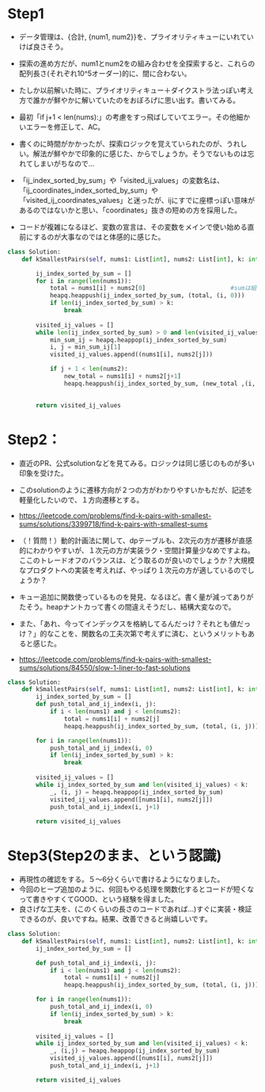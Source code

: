 # Step1
- データ管理は、{合計, {num1, num2}}を、プライオリティキューにいれていけば良さそう。
- 探索の進め方だが、num1とnum2をの組み合わせを全探索すると、これらの配列長さ(それぞれ10^5オーダー)的に、間に合わない。
- たしか以前解いた時に、プライオリティキュー＋ダイクストラ法っぽい考え方で誰かが鮮やかに解いていたのをおぼろげに思い出す。書いてみる。
- 最初「if j+1 < len(nums):」の考慮をすっ飛ばしていてエラー。その他細かいエラーを修正して、AC。
- 書くのに時間がかかったが、探索ロジックを覚えていられたのが、うれしい。解法が鮮やかで印象的に感じた、からでしょうか。そうでないものは忘れてしまいがちなので...
- 「ij_index_sorted_by_sum」や「visited_ij_values」の変数名は、「ij_coordinates_index_sorted_by_sum」や「visited_ij_coordinates_values」と迷ったが、ijにすでに座標っぽい意味があるのではないかと思い、「coordinates」抜きの短めの方を採用した。

- コードが複雑になるほど、変数の宣言は、その変数をメインで使い始める直前にするのが大事なのではと体感的に感じた。

```python
class Solution:
    def kSmallestPairs(self, nums1: List[int], nums2: List[int], k: int) -> List[List[int]]:

        ij_index_sorted_by_sum = []
        for i in range(len(nums1)):
            total = nums1[i] + nums2[0]                        #sumは組build-inにあり、良くないので、total。
            heapq.heappush(ij_index_sorted_by_sum, (total, (i, 0)))
            if len(ij_index_sorted_by_sum) > k:
                break
        
        visited_ij_values = []
        while len(ij_index_sorted_by_sum) > 0 and len(visited_ij_values) < k:
            min_sum_ij = heapq.heappop(ij_index_sorted_by_sum)
            i, j = min_sum_ij[1]
            visited_ij_values.append((nums1[i], nums2[j]))

            if j + 1 < len(nums2): 
                new_total = nums1[i] + nums2[j+1]
                heapq.heappush(ij_index_sorted_by_sum, (new_total ,(i, j+1)))

        
        return visited_ij_values
```

# Step2：
- 直近のPR、公式solutionなどを見てみる。ロジックは同じ感じのものが多い印象を受けた。
- このsolutionのように遷移方向が２つの方がわかりやすいかもだが、記述を軽量化したいので、１方向遷移とする。
- https://leetcode.com/problems/find-k-pairs-with-smallest-sums/solutions/3399718/find-k-pairs-with-smallest-sums
- （！質問！）動的計画法に関して、dpテーブルも、2次元の方が遷移が直感的にわかりやすいが、１次元の方が実装ラク・空間計算量少なめですよね。ここのトレードオフのバランスは、どう取るのが良いのでしょうか？大規模なプロダクトへの実装を考えれば、やっぱり１次元の方が適しているのでしょうか？

- キュー追加に関数使っているものを発見、なるほど。書く量が減ってありがたそう。heapナントカって書くの間違えそうだし、結構大変なので。
- また、「あれ、今ってインデックスを格納してるんだっけ？それとも値だっけ？」的なことを、関数名の工夫次第で考えずに済む、というメリットもあると感じた。
- https://leetcode.com/problems/find-k-pairs-with-smallest-sums/solutions/84550/slow-1-liner-to-fast-solutions

```python
class Solution:
    def kSmallestPairs(self, nums1: List[int], nums2: List[int], k: int) -> List[List[int]]:
        ij_index_sorted_by_sum = []
        def push_total_and_ij_index(i, j):
            if i < len(nums1) and j < len(nums2):
                total = nums1[i] + nums2[j]
                heapq.heappush(ij_index_sorted_by_sum, (total, (i, j)))

        for i in range(len(nums1)):
            push_total_and_ij_index(i, 0)
            if len(ij_index_sorted_by_sum) > k:
                break
        
        visited_ij_values = []
        while ij_index_sorted_by_sum and len(visited_ij_values) < k:
            _, (i, j) = heapq.heappop(ij_index_sorted_by_sum)
            visited_ij_values.append([nums1[i], nums2[j]])
            push_total_and_ij_index(i, j+1)
            
        return visited_ij_values
```


# Step3(Step2のまま、という認識)
- 再現性の確認をする。５〜6分くらいで書けるようになりました。
- 今回のヒープ追加のように、何回もやる処理を関数化するとコードが短くなって書きやすくてGOOD、という経験を得ました。
- 良さげな工夫を、(このくらいの長さのコードであれば...)すぐに実装・検証できるのが、良いですね。結果、改善できると尚嬉しいです。

```python
class Solution:
    def kSmallestPairs(self, nums1: List[int], nums2: List[int], k: int) -> List[List[int]]:
        ij_index_sorted_by_sum = []

        def push_total_and_ij_index(i, j):
            if i < len(nums1) and j < len(nums2):
                total = nums1[i] + nums2[j]
                heapq.heappush(ij_index_sorted_by_sum, (total, (i, j)))

        for i in range(len(nums1)):
            push_total_and_ij_index(i, 0)
            if len(ij_index_sorted_by_sum) > k:
                break
        
        visited_ij_values = []
        while ij_index_sorted_by_sum and len(visited_ij_values) < k:
            _, (i,j) = heapq.heappop(ij_index_sorted_by_sum)
            visited_ij_values.append([nums1[i], nums2[j]])
            push_total_and_ij_index(i, j+1)

        return visited_ij_values
```
